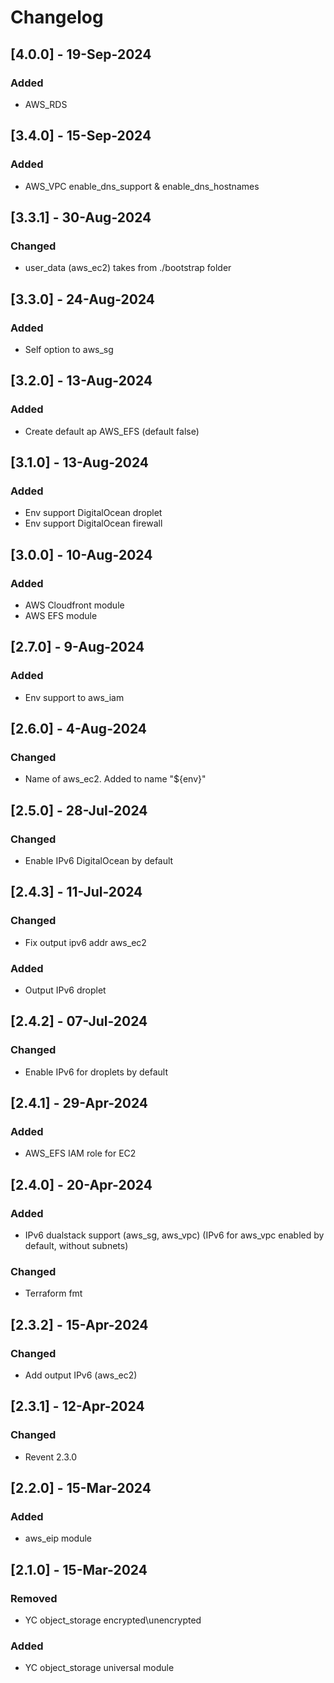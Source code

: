 # Changelog

## [4.0.0] - 19-Sep-2024
### Added
- AWS_RDS

## [3.4.0] - 15-Sep-2024
### Added
- AWS_VPC enable_dns_support & enable_dns_hostnames

## [3.3.1] - 30-Aug-2024
### Changed
- user_data (aws_ec2) takes from ./bootstrap folder

## [3.3.0] - 24-Aug-2024
### Added
- Self option to aws_sg

## [3.2.0] - 13-Aug-2024
### Added
- Create default ap AWS_EFS (default false)

## [3.1.0] - 13-Aug-2024
### Added
- Env support DigitalOcean droplet
- Env support DigitalOcean firewall

## [3.0.0] - 10-Aug-2024
### Added
- AWS Cloudfront module
- AWS EFS module

## [2.7.0] - 9-Aug-2024
### Added
- Env support to aws_iam

## [2.6.0] - 4-Aug-2024
### Changed
- Name of aws_ec2. Added to name "${env}"

## [2.5.0] - 28-Jul-2024
### Changed
- Enable IPv6 DigitalOcean by default

## [2.4.3] - 11-Jul-2024
### Changed
- Fix output ipv6 addr aws_ec2
### Added
- Output IPv6 droplet

## [2.4.2] - 07-Jul-2024
### Changed
- Enable IPv6 for droplets by default

## [2.4.1] - 29-Apr-2024
### Added
- AWS_EFS IAM role for EC2

## [2.4.0] - 20-Apr-2024
### Added
- IPv6 dualstack support (aws_sg, aws_vpc) (IPv6 for aws_vpc enabled by default, without subnets)
### Changed
- Terraform fmt

## [2.3.2] - 15-Apr-2024
### Changed
- Add output IPv6 (aws_ec2)

## [2.3.1] - 12-Apr-2024
### Changed
- Revent 2.3.0

## [2.2.0] - 15-Mar-2024
### Added
- aws_eip module

## [2.1.0] - 15-Mar-2024
### Removed
- YC object_storage encrypted\unencrypted

### Added
- YC object_storage universal module